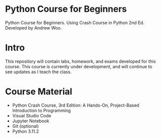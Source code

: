# Python Course for Beginners
Python Course for Beginners. Using Crash Course in Python 2nd Ed. Developed by Andrew Woo.

# Intro
This repository will contain labs, homework, and exams developed for this course. This course is currently under development, and will continue to see updates as I teach the class.

# Course Material
* Python Crash Course, 3rd Edition: A Hands-On, Project-Based Introduction to Programming
* Visual Studio Code
* Jupyter Notebook
* Git (optional)
* Python 3.11.2
